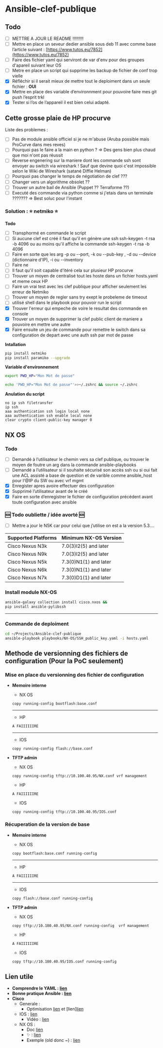 # Ansible-clef-publique

## Todo
- [ ]  METTRE A JOUR LE README !!!!!!!!!
- [ ]  Mettre en place un seveur dedier ansible sous deb 11 avec comme base l’article suivant : [https://www.tutos.eu/7852](https://www.tutos.eu/7852)
- [ ]  Faire des fichier yaml qui serviront de var d'env pour des groupes d'apareil suivant leur OS
- [ ]  Metre en place un script qui supprime les backup de fichier de conf trop vielle 
- [x]  Réfléchir si il serait mieux de mettre tout le deploiment dans un seule fichier : **OUI**
- [x]  Mettre en place des variable d’environnment pour pouvoire faire mes git push l’esprit trkl
- [x]  Tester si l’os de l’appareil il est bien celui adapté.

## Cette grosse plaie de HP procurve 
Liste des problemes : 
- [ ]  Pas de module ansible officiel si je ne m'abuse (Aruba possible mais ProCurve dans mes reves)
- [ ]  Pourquoi pas le faire a la main en python ? => Des gens bien plus chaud que moi n'ont pas réussit 
- [ ]  Reverse engenering sur la maniere dont les commande ssh sont envoyer au switch via wireshark ! Sauf que devine quoi c'est impossible selon le Wiki de Wireshark (satané Diffie Helman)
- [ ]  Pourquoi pas changer le temps de négotiation de clef ???
- [ ]  Changer vers un algorithme obsolet ??
- [ ]  Trouver un autre bail de Ansible (Puppet ?? Terraforme ??)
- [ ]  Executé des commande via python comme si j'etais dans un terminale ??????? => Best soluc pour l'instant  

### Solution : ⭐ netmiko ⭐
**Todo**
- [ ] Transphormé en commande le script 
- [ ] Si aucune clef est créé il faut qu'il en génère une ssh ssh-keygen -t rsa -b 4096 ou au moins qu'il affiche la commande ssh-keygen -t rsa -b 4096
- [ ] Faire en sorte que les arg -p ou --port, -k ou --pub-key , -d ou --device (dictionnaire d'IP), -i ou --inventory
- [ ] Faire ne
- [ ] Il faut qu'il soit capable d'itéré cela sur plusieur HP procurve 
- [ ] Trouver un moyen de centralisé tout les hoste dans un fichier hosts.yaml et meme ceux HP
- [ ] Faire un vrai test avec les clef publique pour afficher seulement les erreur de Netmiko
- [ ] Trouver un moyen de regler sans try exept le probeleme de timeout 
- [ ] utilisé shell dans le playbook pour pouvoir run le script 
- [x] Trouver l'erreur qui empeche de voire le resultat des commande en console 
- [x] Trouver un moyen de supprimer la clef public client de maniere a pouvoire en mettre une autre 
- [x] Faire ensuite un jeu de commande pour remettre le switch dans sa configuration de depart avec une auth ssh par mot de passe 

**Intallation**
```bash
pip install netmiko
pip install paramiko --upgrade
```
**Variable d'environnement**
```bash
export PWD_HP="Mon Mot de passe"
```
```bash
echo 'PWD_HP="Mon Mot de passe"'>>~/.zshrc && source ~/.zshrc
```
**Anulation du script**
```
no ip ssh filetransfer
ip ssh
aaa authentication ssh login local none
aaa authentication ssh enable local none
clear crypto client-public-key manager 0

```

## NX OS
### Todo

- [ ]  Demandé à l’utilisateur le chemin vers sa clef publique, ou trouver le moyen de foutre un arg dans la commande ansible-playbooks
- [ ]  Demandé a l’utilisateur si il souhaite sécurisé son accès ssh ou si oui fait une ACL assisté a base de question et de varible comme ansible_host pour l’@IP du SW ou avec vrf mgmt
- [x]  Enregister apres avoire effectuer des configuration
- [x]  Supprimé l’utilisateur avant de le créé
- [x]  Faire en sorte d’enregistrer le fichier de configuration précédent avant toute configuration avec ansible

### 🆘 Todo oubliette / idée avorté 🆘
- [ ]  Mettre a jour le N5K car pour celui que j’utilise on est a la version 5.3….

| Supported Platforms | Minimum NX-OS Version |
| --- | --- |
| Cisco Nexus N3k | 7.0(3)I2(5) and later |
| Cisco Nexus N9k | 7.0(3)I2(5) and later |
| Cisco Nexus N5k | 7.3(0)N1(1) and later |
| Cisco Nexus N6k | 7.3(0)N1(1) and later |
| Cisco Nexus N7k | 7.3(0)D1(1) and later |

### Install module NX-OS

```bash
ansible-galaxy collection install cisco.nxos &&
pip install ansible-pylibssh
```

---

### Commande de deploiment

```bash
cd ~/Projects/Ansible-clef-publique
ansible-playbook playbooks/NX-OS/SSH_public_key.yaml -i hosts.yaml
```



## Methode de versionning des fichiers de configuration (Pour la PoC seulement)

### Mise en place du versionning des fichier de configuration

- **Memoire interne**
    - NX OS
    
    ```
    copy running-config bootflash:base.conf
    ```
    
    ---
    
    - HP
    
    ```
    A FAIIIIIIRE
    ```
    
    ---
    
    - IOS
    
    ```
    copy running-config flash://base.conf
    ```
    
- **TFTP admin**
    - NX OS
    
    ```
    copy running-config tftp://10.100.40.95/NX.conf vrf management
    ```
    
    - HP
    
    ```
    A FAIIIIIIRE
    ```
    
    - IOS
    
    ```bash
    copy running-config tftp://10.100.40.95/IOS.conf
    ```
    

### Récuperation de la version de base

- **Memoire interne**
    - NX OS
    
    ```
    copy bootflash:base.conf running-config 
    ```
    
    ---
    
    - HP
    
    ```
    A FAIIIIIIRE
    ```
    
    ---
    
    - IOS
    
    ```
    copy flash://base.conf running-config 
    ```
    
- **TFTP admin**
    - NX OS
    
    ```
    copy tftp://10.100.40.95/NX.conf running-config  vrf management
    ```
    
    - HP
    
    ```
    A FAIIIIIIRE
    ```
    
    - IOS
    
    ```bash
    copy tftp://10.100.40.95/IOS.conf running-config 
    ```
    

## Lien utile

- **Comprendre le YAML : [lien](https://docs.ansible.com/ansible/latest/reference_appendices/YAMLSyntax.html#yaml-syntax)**
- **Bonne pratique Ansible : [lien](https://docs.ansible.com/ansible/latest/tips_tricks/ansible_tips_tricks.html)**
- **Cisco**
    - Generale : 
        - Optimisation [lien](https://www.redhat.com/sysadmin/faster-ansible-playbook-execution) et [lien][lien](https://www.redhat.com/sysadmin/faster-ansible-modules)  
    - IOS : [lien](https://docs.ansible.com/ansible/latest/collections/cisco/ios/ios_command_module.html)
        - Vidéo : [lien](https://youtu.be/wbVZkb8ocH4)
    - NX OS :
        - Doc [lien](https://docs.ansible.com/ansible/latest/collections/cisco/nxos/index.html)
        - ✨ : [lien](https://docs.ansible.com/ansible/latest/collections/cisco/nxos/nxos_command_module.html)
        - Exemple (old donc ~) : [lien](https://docs.ansible.com/ansible/latest/reference_appendices/playbooks_keywords.html#play)

